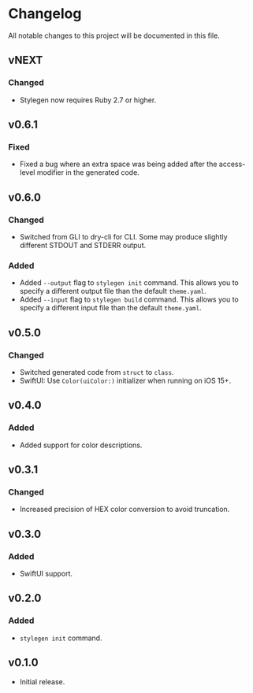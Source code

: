 # Changelog
All notable changes to this project will be documented in this file.

## vNEXT
### Changed
- Stylegen now requires Ruby 2.7 or higher.

## v0.6.1
### Fixed
- Fixed a bug where an extra space was being added after the access-level modifier in the generated code.

## v0.6.0
### Changed
- Switched from GLI to dry-cli for CLI. Some may produce slightly different STDOUT and STDERR output.
### Added
- Added `--output` flag to `stylegen init` command. This allows you to specify a different output file than the default `theme.yaml`.
- Added `--input` flag to `stylegen build` command. This allows you to specify a different input file than the default `theme.yaml`.

## v0.5.0
### Changed
- Switched generated code from `struct` to `class`.
- SwiftUI: Use `Color(uiColor:)` initializer when running on iOS 15+.

## v0.4.0
### Added
- Added support for color descriptions.

## v0.3.1
### Changed
- Increased precision of HEX color conversion to avoid truncation. 

## v0.3.0
### Added
- SwiftUI support.

## v0.2.0
### Added
- `stylegen init` command.

## v0.1.0
- Initial release.
